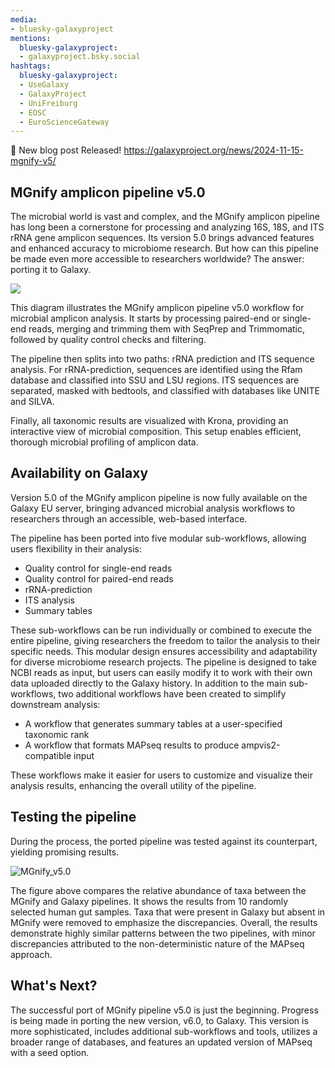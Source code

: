 ```yaml
---
media:
- bluesky-galaxyproject
mentions:
  bluesky-galaxyproject:
  - galaxyproject.bsky.social
hashtags:
  bluesky-galaxyproject:
  - UseGalaxy
  - GalaxyProject
  - UniFreiburg
  - EOSC
  - EuroScienceGateway
---
```

📝 New blog post Released!
https://galaxyproject.org/news/2024-11-15-mgnify-v5/

MGnify amplicon pipeline v5\.0
------------------------------

The microbial world is vast and complex, and the MGnify amplicon pipeline has long been a cornerstone for processing and analyzing 16S, 18S, and ITS rRNA gene amplicon sequences. Its version 5\.0 brings advanced features and enhanced accuracy to microbiome research. But how can this pipeline be made even more accessible to researchers worldwide? The answer: porting it to Galaxy.

[![](https://galaxyproject.org/news/2024-11-15-mgnify-v5/pipeline_v5.0_amplicon.png)](https://docs.mgnify.org/src/docs/analysis.html)

This diagram illustrates the MGnify amplicon pipeline v5\.0 workflow for microbial amplicon analysis. It starts by processing paired\-end or single\-end reads, merging and trimming them with SeqPrep and Trimmomatic, followed by quality control checks and filtering.

The pipeline then splits into two paths: rRNA prediction and ITS sequence analysis. For rRNA\-prediction, sequences are identified using the Rfam database and classified into SSU and LSU regions. ITS sequences are separated, masked with bedtools, and classified with databases like UNITE and SILVA.

Finally, all taxonomic results are visualized with Krona, providing an interactive view of microbial composition. This setup enables efficient, thorough microbial profiling of amplicon data.

Availability on Galaxy
----------------------

Version 5\.0 of the MGnify amplicon pipeline is now fully available on the Galaxy EU server, bringing advanced microbial analysis workflows to researchers through an accessible, web\-based interface.

The pipeline has been ported into five modular sub\-workflows, allowing users flexibility in their analysis:

* Quality control for single\-end reads
* Quality control for paired\-end reads
* rRNA\-prediction
* ITS analysis
* Summary tables

These sub\-workflows can be run individually or combined to execute the entire pipeline, giving researchers the freedom to tailor the analysis to their specific needs. This modular design ensures accessibility and adaptability for diverse microbiome research projects. The pipeline is designed to take NCBI reads as input, but users can easily modify it to work with their own data uploaded directly to the Galaxy history. In addition to the main sub\-workflows, two additional workflows have been created to simplify downstream analysis:

* A workflow that generates summary tables at a user\-specified taxonomic rank
* A workflow that formats MAPseq results to produce ampvis2\-compatible input

These workflows make it easier for users to customize and visualize their analysis results, enhancing the overall utility of the pipeline.

Testing the pipeline
--------------------

During the process, the ported pipeline was tested against its counterpart, yielding promising results.

![MGnify_v5.0](https://galaxyproject.org/news/2024-11-15-mgnify-v5/human_gut_abundance_level_s_mgnifyVSgalaxy.png)

The figure above compares the relative abundance of taxa between the MGnify and Galaxy pipelines. It shows the results from 10 randomly selected human gut samples. Taxa that were present in Galaxy but absent in MGnify were removed to emphasize the discrepancies. Overall, the results demonstrate highly similar patterns between the two pipelines, with minor discrepancies attributed to the non\-deterministic nature of the MAPseq approach.

What's Next?
------------

The successful port of MGnify pipeline v5\.0 is just the beginning. Progress is being made in porting the new version, v6\.0, to Galaxy. This version is more sophisticated, includes additional sub\-workflows and tools, utilizes a broader range of databases, and features an updated version of MAPseq with a seed option.